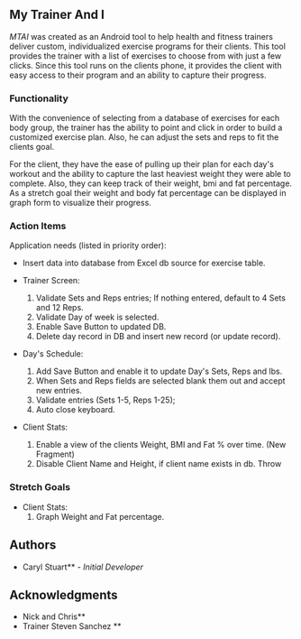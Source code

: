 ## My Trainer And I 

_MTAI_ was created as an Android tool to help health and fitness trainers deliver custom, individualized exercise programs for their clients.  This tool provides the trainer with a list of exercises to choose from with just a few clicks.  Since this tool runs
on the clients phone, it provides the client with easy access to their program and an ability to capture their progress.

### Functionality

With the convenience of selecting from a database of exercises for each body group, the trainer has the ability to point and click in 
order to build a customized exercise plan.  Also, he can adjust the sets and reps to fit the clients goal.  

For the client, they have the ease of pulling up their plan for each day's workout and the ability to capture the last heaviest 
weight they were able to complete.  Also, they can keep track of their weight, bmi and fat percentage.  As a stretch goal their 
weight and body fat percentage can be displayed in graph form to visualize their progress.
  
### Action Items

Application needs (listed in priority order):
* Insert data into database from Excel db source for exercise table.

* Trainer Screen:
  1) Validate Sets and Reps entries; If nothing entered, default to 4 Sets and 12 Reps.
  2) Validate Day of week is selected.
  3) Enable Save Button to updated DB.
  4) Delete day record in DB and insert new record (or update record).
  
* Day's Schedule:
  1) Add Save Button and enable it to update Day's Sets, Reps and lbs.
  2) When Sets and Reps fields are selected blank them out and accept new entries.
  3) Validate entries (Sets 1-5, Reps 1-25);
  4) Auto close keyboard.
  
* Client Stats:
  1) Enable a view of the clients Weight, BMI and Fat % over time. (New Fragment)
  2) Disable Client Name and Height, if client name exists in db. Throw 

### Stretch Goals
* Client Stats:
  1) Graph Weight and Fat percentage.

## Authors

* Caryl Stuart** - *Initial Developer* 

## Acknowledgments

* Nick and Chris**
* Trainer Steven Sanchez ** 
